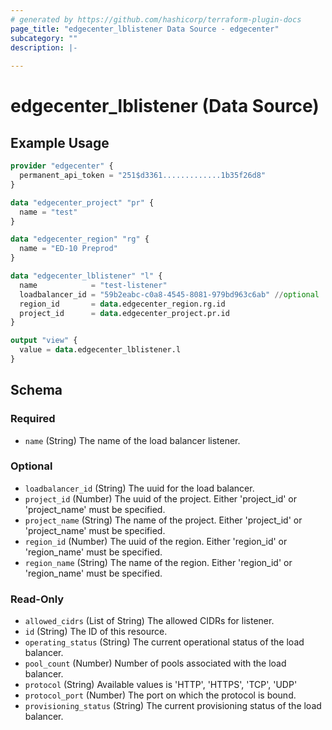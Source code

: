 ```yaml
---
# generated by https://github.com/hashicorp/terraform-plugin-docs
page_title: "edgecenter_lblistener Data Source - edgecenter"
subcategory: ""
description: |-
  
---
```


# edgecenter_lblistener (Data Source)



## Example Usage

```terraform
provider "edgecenter" {
  permanent_api_token = "251$d3361.............1b35f26d8"
}

data "edgecenter_project" "pr" {
  name = "test"
}

data "edgecenter_region" "rg" {
  name = "ED-10 Preprod"
}

data "edgecenter_lblistener" "l" {
  name            = "test-listener"
  loadbalancer_id = "59b2eabc-c0a8-4545-8081-979bd963c6ab" //optional
  region_id       = data.edgecenter_region.rg.id
  project_id      = data.edgecenter_project.pr.id
}

output "view" {
  value = data.edgecenter_lblistener.l
}
```

<!-- schema generated by tfplugindocs -->
## Schema

### Required

- `name` (String) The name of the load balancer listener.

### Optional

- `loadbalancer_id` (String) The uuid for the load balancer.
- `project_id` (Number) The uuid of the project. Either 'project_id' or 'project_name' must be specified.
- `project_name` (String) The name of the project. Either 'project_id' or 'project_name' must be specified.
- `region_id` (Number) The uuid of the region. Either 'region_id' or 'region_name' must be specified.
- `region_name` (String) The name of the region. Either 'region_id' or 'region_name' must be specified.

### Read-Only

- `allowed_cidrs` (List of String) The allowed CIDRs for listener.
- `id` (String) The ID of this resource.
- `operating_status` (String) The current operational status of the load balancer.
- `pool_count` (Number) Number of pools associated with the load balancer.
- `protocol` (String) Available values is 'HTTP', 'HTTPS', 'TCP', 'UDP'
- `protocol_port` (Number) The port on which the protocol is bound.
- `provisioning_status` (String) The current provisioning status of the load balancer.
